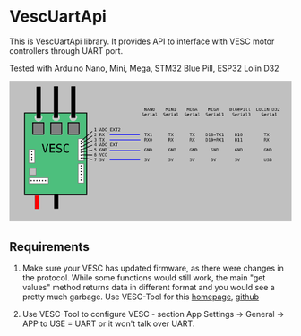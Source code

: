 # VescUartApi
This is VescUartApi library. It provides API to interface with VESC motor controllers through UART port.

Tested with Arduino Nano, Mini, Mega, STM32 Blue Pill, ESP32 Lolin D32

![screenshot](https://raw.githubusercontent.com/mihlit/vescuartapi/master/connection.png)

## Requirements

1) Make sure your VESC has updated firmware, as there were changes in the protocol. While some functions would still work, the main "get values" method returns data in different format and you would see a pretty much garbage. Use VESC-Tool for this [homepage](https://vesc-project.com/vesc_tool), [github](https://github.com/vedderb/vesc_tool)

2) Use VESC-Tool to configure VESC - section App Settings -> General -> APP to USE = UART or it won't talk over UART.

